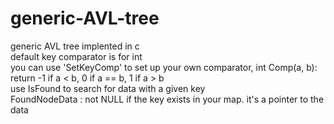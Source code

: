 # generic-AVL-tree
generic AVL tree implented in c  
default key comparator is for int  
you can use 'SetKeyComp' to set up your own comparator,
int Comp(a, b): return -1 if a < b, 0 if a == b, 1 if a > b  
use IsFound to search for data with a given key  
FoundNodeData : not NULL if the key exists in your map. it's a pointer to the data
